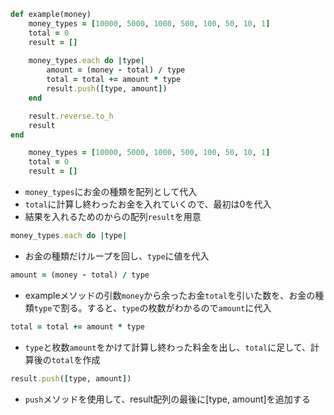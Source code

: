 
```ruby
def example(money)
	money_types = [10000, 5000, 1000, 500, 100, 50, 10, 1]
	total = 0
	result = []
	
	money_types.each do |type|
		amount = (money - total) / type
		total = total += amount * type
		result.push([type, amount])
	end

	result.reverse.to_h
	result
end
```

```ruby
	money_types = [10000, 5000, 1000, 500, 100, 50, 10, 1]
	total = 0
	result = []
```
- `money_types`にお金の種類を配列として代入
- `total`に計算し終わったお金を入れていくので、最初は0を代入
- 結果を入れるためのからの配列`result`を用意

```ruby
money_types.each do |type|
```
- お金の種類だけループを回し、`type`に値を代入

```ruby
amount = (money - total) / type
```
- exampleメソッドの引数`money`から余ったお金`total`を引いた数を、お金の種類`type`で割る。すると、`type`の枚数がわかるので`amount`に代入

```ruby
total = total += amount * type
```
- `type`と枚数`amount`をかけて計算し終わった料金を出し、`total`に足して、計算後の`total`を作成

```ruby
result.push([type, amount])
```
- `push`メソッドを使用して、result配列の最後に[type, amount]を追加する
